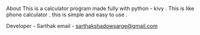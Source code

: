 About
This is a calculator program made fully with python - kivy . This is like phone calculator . this is simple and easy to use .

Developer - Sarthak
email - sarthakshadowsarge@gmail.com
